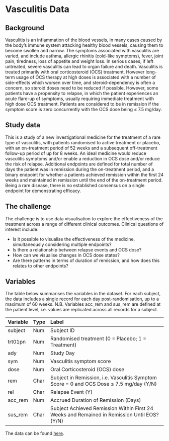 # Vasculitis Data

## Background
Vasculitis is an inflammation of the blood vessels, in many cases caused by the body’s immune system attacking healthy blood vessels, causing them to become swollen and narrow. The symptoms associated with vasculitis are varied, and include asthma, allergic rhinitis (cold-like symptoms), fever, joint pain, tiredness, loss of appetite and weight loss. In serious cases, if left untreated, severe vasculitis can lead to organ failure and death.
Vasculitis is treated primarily with oral corticosteroid (OCS) treatment. However long-term usage of OCS therapy at high doses is associated with a number of side-effects which worsen over time, and steroid-dependency is often a concern, so steroid doses need to be reduced if possible. However, some patients have a propensity to relapse, in which the patient experiences an acute flare-up of symptoms, usually requiring immediate treatment with high dose OCS treatment. Patients are considered to be in remission if the symptom score is zero concurrently with the OCS dose being ≤ 7.5 mg/day.

## Study data
This is a study of a new investigational medicine for the treatment of a rare type of vasculitis, with patients randomised to active treatment or placebo, with an on-treatment period of 52 weeks and a subsequent off-treatment follow-up period of up for 8 weeks. An ideal medicine would reduce vasculitis symptoms and/or enable a reduction in OCS dose and/or reduce the risk of relapse. Additional endpoints are defined for total number of days the patient was in remission during the on-treatment period, and a binary endpoint for whether a patients achieved remission within the first 24 weeks and maintained in remission until the end of the on-treatment period.
Being a rare disease, there is no established consensus on a single endpoint for demonstrating efficacy.

## The challenge
The challenge is to use data visualisation to explore the effectiveness of the treatment across a range of different clinical outcomes. Clinical questions of interest include:


* Is it possible to visualise the effectiveness of the medicine, simultaneously considering multiple endpoints? 
* Is there a relationship between relapse events and OCS dose?
* How can we visualise changes in OCS dose states?  
* Are there patterns in terms of duration of remission, and how does this relates to other endpoints?

## Variables
The table below summarises the variables in the dataset. For each subject, the data includes a single record for each day post-randomisation, up to a maximum of 60 weeks. N.B. Variables acc_rem and sus_rem are defined at the patient level, i.e. values are replicated across all records for a subject.


| Variable | Type | Label |
| :-- | :-- | :-- |
| subject | Num | Subject ID |
| trt01pn | Num | Randomised treatment (0 = Placebo; 1 = Treatment) |
| ady | Num | Study Day |
| sym | Num | Vasculitis symptom score |
| dose | Num | Oral Corticosteroid (OCS) dose |
| rem | Char | Subject in Remission, i.e. Vasculitis Symptom Score = 0 and OCS Dose ≤ 7.5 mg/day (Y/N) |
| rel | Char | Relapse Event (Y) |
| acc_rem | Num | Accrued Duration of Remission (Days) |
| sus_rem | Char | Subject Achieved Remission Within First 24 Weeks and Remained in Remission Until EOS? (Y/N) |



The data can be found [here](./vas_data.csv).